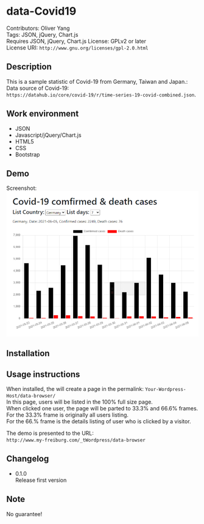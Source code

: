# data-Covid19
Contributors: Oliver Yang  
Tags: JSON, jQuery, Chart.js  
Requires JSON, jQuery, Chart.js 
License: GPLv2 or later  
License URI: `http://www.gnu.org/licenses/gpl-2.0.html`  
 
## Description
This is a sample statistic of Covid-19 from Germany, Taiwan and Japan.:  
Data source of Covid-19:  
`https://datahub.io/core/covid-19/r/time-series-19-covid-combined.json`.  

## Work environment  
* JSON
* Javascript/jQuery/Chart.js
* HTML5
* CSS
* Bootstrap

## Demo  
Screenshot:  
![alt text](https://github.com/amoxicillin999/data-Covid19/blob/main/screenshot.png?raw=true)

## Installation  


## Usage instructions  
When installed, the will create a page in the permalink: `Your-Wordpress-Host/data-browser/`  
In this page, users will be listed in the 100% full size page.  
When clicked one user, the page will be parted to 33.3% and 66.6% frames.  
For the 33.3% frame is originally all users listing.  
For the 66.% frame is the details listing of user who is clicked by a visitor.  

The demo is presented to the URL:  
`http://www.my-freiburg.com/_tWordpress/data-browser`  

## Changelog  

* 0.1.0  
Release first version  

## Note  
No guarantee!
